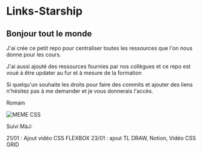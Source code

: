 # Links-Starship

## Bonjour tout le monde

J'ai crée ce petit repo pour centraliser toutes les ressources que l'on nous donne pour les cours.  

J'ai aussi ajouté des ressources fournies par nos collègues et ce repo est voué à être updater au fur et à mesure de la formation  

Si quelqu'un souhaite les droits pour faire des commits et ajouter des liens n'hésitez pas à me demander et je vous donnerais l'accès.

Romain

![MEME CSS](https://i.redd.it/bptzx7ur4uj11.jpg)



Suivi MàJ:

21/01 : Ajout vidéo CSS FLEXBOX
23/01 : ajout TL DRAW, Notion, Vidéo CSS GRID
